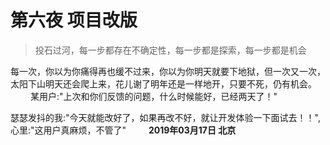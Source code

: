# 第六夜 项目改版

> 投石过河，每一步都存在不确定性，每一步都是探索，每一步都是机会

每一次，你以为你痛得再也缓不过来，你以为你明天就要下地狱，但一次又一次，太阳下山明天还会爬上来，花儿谢了明年还是一样地开，只要不死，仍有机会。
　　
某用户:"上次和你们反馈的问题，什么时候能好，已经两天了！"

瑟瑟发抖的我:"今天就能改好了，如果再改不好，就让开发体验一下面试去！！",心里:"这用户真麻烦，不管了"
　　
**2019年03月17日 北京**
　　

　　

